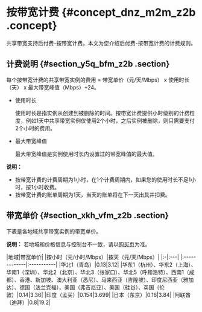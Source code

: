 # 按带宽计费 {#concept_dnz_m2m_z2b .concept}

共享带宽支持后付费-按带宽计费。本文为您介绍后付费-按带宽计费的计费规则。

## 计费说明 {#section_y5q_bfm_z2b .section}

每个按带宽计费的共享带宽实例的费用 = 带宽单价（元/天/Mbps） x 使用时长（天） x 最大带宽峰值（Mbps）÷24。

-   使用时长

    使用时长是指实例从创建到被删除的时间。按带宽计费提供小时级别的计费粒度，例如1天中共享带宽实例仅使用2个小时，之后实例被删除，则只需要支付2个小时的费用。

-   最大带宽峰值

    最大带宽峰值是实例使用时长内设置过的带宽峰值的最大值。


**说明：** 

-   按带宽计费的计费周期为1小时，在1个计费周期内，如果您的使用时长不足1小时，按1小时收费。
-   按带宽计费的账单周期为1天，当天的账单将在下一天出具并扣费。

## 带宽单价 {#section_xkh_vfm_z2b .section}

下表是各地域共享带宽实例的带宽单价。

**说明：** 若地域和价格信息与控制台不一致，请以[购买页](https://common-buy.aliyun.com/?spm=5176.11451019.0.0.227ff9df1WQZo8&commodityCode=cbwp#/buy)为准。

|地域|带宽单价|
|按小时（元/小时/Mbps）|按天（元/天/Mbps）|
|:-|:---|
|:-------------|:-----------|
|华北1（青岛）|0.13|3.12|
|华东1（杭州）、华东2（上海）、华南1（深圳）、华北2（北京）、华北3（张家口）、华北5（呼和浩特）、西南1（成都）、香港、新加坡、澳大利亚（悉尼）、马来西亚（吉隆坡）、印度尼西亚（雅加达）、德国（法兰克福）、美国（弗吉尼亚）、美国（硅谷）、英国（伦敦）|0.14|3.36|
|印度（孟买）|0.154|3.699|
|日本（东京）|0.16|3.84|
|阿联酋（迪拜）|0.8|19.2|

